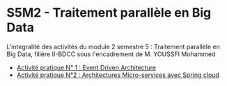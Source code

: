 # S5M2 - Traitement parallèle en Big Data
L'integralité des activités du module 2 semestre 5 : Traitement parallèle en Big Data, filière II-BDCC sous l'encadrement de M. YOUSSFI Mohammed


- [Activité pratique N° 1 : Event Driven Architecture](./Activite01-Kafka/README.md)
- [Activité pratique N°2 : Architectures Micro-services avec Spring cloud](./Activite02-SpringCloud/README.md)
